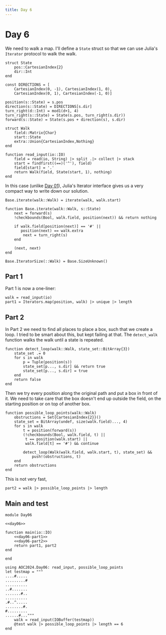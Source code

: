 ```yaml
---
title: Day 6
---
```


# Day 6
We need to walk a map. I'll define a `State` struct so that we can use Julia's `Iterator` protocol to walk the walk.

``` {.julia #day06}
struct State
    pos::CartesianIndex{2}
    dir::Int
end

const DIRECTIONS = [
    CartesianIndex(0, -1), CartesianIndex(1, 0),
    CartesianIndex(0, 1), CartesianIndex(-1, 0)]

position(s::State) = s.pos
direction(s::State) = DIRECTIONS[s.dir]
turn_right(d::Int) = mod1(d+1, 4)
turn_right(s::State) = State(s.pos, turn_right(s.dir))
forward(s::State) = State(s.pos + direction(s), s.dir)

struct Walk
    field::Matrix{Char}
    start::State
    extra::Union{CartesianIndex,Nothing}
end

function read_input(io::IO)
    field = read(io, String) |> split .|> collect |> stack
    start = findfirst((==)('^'), field)
    field[start] = '.'
    return Walk(field, State(start, 1), nothing)
end
```

In this case (unlike [Day 01](day01.md)), Julia's Iterator interface gives us a very compact way to write down our solution.

``` {.julia #day06}
Base.iterate(walk::Walk) = iterate(walk, walk.start)

function Base.iterate(walk::Walk, s::State)
    next = forward(s)
    !checkbounds(Bool, walk.field, position(next)) && return nothing

    if walk.field[position(next)] == '#' ||
       position(next) == walk.extra
        next = turn_right(s)
    end

    (next, next)
end

Base.IteratorSize(::Walk) = Base.SizeUnknown()
```

## Part 1

Part 1 is now a one-liner:

``` {.julia #day06-part1}
walk = read_input(io)
part1 = Iterators.map(position, walk) |> unique |> length
```

## Part 2
In Part 2 we need to find all places to place a box, such that we create a loop. I tried to be smart about this, but kept failing at that. The `detect_walk` function walks the walk until a state is repeated.

``` {.julia #day06}
function detect_loop(walk::Walk, state_set::BitArray{3})
    state_set .= 0
    for s in walk
        p = Tuple(position(s))
        state_set[p..., s.dir] && return true
        state_set[p..., s.dir] = true
    end
    return false
end
```

Then we try every position along the original path and put a box in front of it. We need to take care that the box doesn't end up outside the field, on the starting position or on top of another box.

``` {.julia #day06}
function possible_loop_points(walk::Walk)
    obstructions = Set{CartesianIndex{2}}()
    state_set = BitArray(undef, size(walk.field)..., 4)
    for s in walk
        t = position(forward(s))
        (!checkbounds(Bool, walk.field, t) ||
         t == position(walk.start) ||
         walk.field[t] == '#') && continue

        detect_loop(Walk(walk.field, walk.start, t), state_set) &&
            push!(obstructions, t)
    end
    return obstructions
end
```

This is not very fast,

``` {.julia #day06-part2}
part2 = walk |> possible_loop_points |> length
```

## Main and test

``` {.julia file=src/Day06.jl}
module Day06

<<day06>>

function main(io::IO)
    <<day06-part1>>
    <<day06-part2>>
    return part1, part2
end

end
```

``` {.julia file=test/Day06Spec.jl}
using AOC2024.Day06: read_input, possible_loop_points
let testmap = """
....#.....
.........#
..........
..#.......
.......#..
..........
.#..^.....
........#.
#.........
......#..."""
    walk = read_input(IOBuffer(testmap))
    @test walk |> possible_loop_points |> length == 6
end
```
